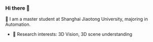 ### Hi there 👋

🌱 I am a master student at Shanghai Jiaotong University, majoring in Automation.

- 🔭 Research interests: 3D Vision, 3D scene understanding
<!--
**Cassiel8196/Cassiel8196** is a ✨ _special_ ✨ repository because its `README.md` (this file) appears on your GitHub profile.

Here are some ideas to get you started:

- 🔭 I’m currently working on ...
- 🌱 I’m currently learning ...
- 👯 I’m looking to collaborate on ...
- 🤔 I’m looking for help with ...
- 💬 Ask me about ...
- 📫 How to reach me: ...
- 😄 Pronouns: ...
- ⚡ Fun fact: ...
-->
